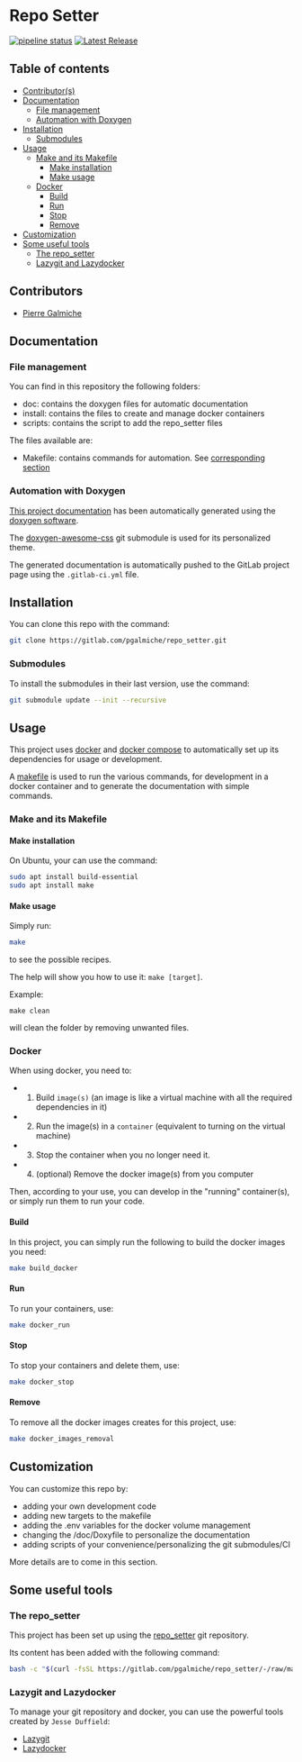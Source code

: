 # Repo Setter


[![pipeline status](https://gitlab.com/pgalmiche/repo_setter/badges/main/pipeline.svg)](https://gitlab.com/pgalmiche/repo_setter/-/commits/main) 
[![Latest Release](https://gitlab.com/pgalmiche/repo_setter/-/badges/release.svg)](https://gitlab.com/pgalmiche/repo_setter/-/releases)

## Table of contents
- [Contributor(s)](#contributors)
- [Documentation](#documentation)
    - [File management](#file-management)
    - [Automation with Doxygen](#automation-with-doxygen)
- [Installation](#installation)
    - [Submodules](#submodules)
- [Usage](#usage)
    - [Make and its Makefile](#make-and-its-makefile)
        - [Make installation](#make-installation)
        - [Make usage](#make-usage)
    - [Docker](#docker)
        - [Build](#build)
        - [Run](#run)
        - [Stop](#stop)
        - [Remove](#remove)
- [Customization](#customization)
- [Some useful tools](#some-useful-tools)
    - [The repo_setter](#the-repo_setter)
    - [Lazygit and Lazydocker](#lazygit-and-lazydocker)

## Contributors

- [Pierre Galmiche](https://pgalmiche.gitlab.io/)


## Documentation

### File management

You can find in this repository the following folders:

- doc: contains the doxygen files for automatic documentation
- install: contains the files to create and manage docker containers
- scripts: contains the script to add the repo_setter files

The files available are:
- Makefile: contains commands for automation. See [corresponding section](#make-and-its-makefile)

### Automation with Doxygen
[This project documentation](https://pgalmiche.gitlab.io/repo_setter/) has been automatically generated using the [doxygen software](https://www.doxygen.nl/).

The [doxygen-awesome-css](https://github.com/jothepro/doxygen-awesome-css) git submodule is used for its personalized theme.

The generated documentation is automatically pushed to the GitLab project page using the `.gitlab-ci.yml` file.

## Installation

You can clone this repo with the command:
```bash
git clone https://gitlab.com/pgalmiche/repo_setter.git
```

### Submodules

To install the submodules in their last version, use the command:
```bash
git submodule update --init --recursive
```

## Usage

This project uses [docker](https://www.docker.com/) and [docker compose](https://docs.docker.com/compose/) to automatically set up its dependencies for usage or development.

A [makefile](https://makefiletutorial.com/) is used to run the various commands, for development in a docker container and to generate the documentation with simple commands.


### Make and its Makefile

#### Make installation

On Ubuntu, your can use the command:
```bash
sudo apt install build-essential
sudo apt install make
```

#### Make usage

Simply run:
```bash
make
```
to see the possible recipes. 

The help will show you how to use it: `make [target]`.

Example: 
```
make clean
```
will clean the folder by removing unwanted files.

### Docker

When using docker, you need to:

- 1) Build `image(s)` (an image is like a virtual machine with all the required dependencies in it)
- 2) Run the image(s) in a `container` (equivalent to turning on the virtual machine)
- 3) Stop the container when you no longer need it.
- 4) (optional) Remove the docker image(s) from you computer

Then, according to your use, you can develop in the "running" container(s), or simply run them to run your code. 

#### Build

In this project, you can simply run the following to build the docker images you need:
```bash
make build_docker
```

#### Run

To run your containers, use:
```bash
make docker_run
```

#### Stop

To stop your containers and delete them, use:
```bash
make docker_stop
```

#### Remove

To remove all the docker images creates for this project, use:
```bash
make docker_images_removal
```

## Customization

You can customize this repo by:

- adding your own development code
- adding new targets to the makefile
- adding the .env variables for the docker volume management
- changing the /doc/Doxyfile to personalize the documentation
- adding scripts of your convenience/personalizing the git submodules/CI

More details are to come in this section.

## Some useful tools

### The repo_setter

This project has been set up using the [repo_setter](https://gitlab.com/pgalmiche/repo_setter) git repository.

Its content has been added with the following command:
```bash
bash -c "$(curl -fsSL https://gitlab.com/pgalmiche/repo_setter/-/raw/main/scripts/config-init)"
```

### Lazygit and Lazydocker

To manage your git repository and docker, you can use the powerful tools created by `Jesse Duffield`:

- [Lazygit](https://github.com/jesseduffield/lazygit)
- [Lazydocker](https://github.com/jesseduffield/lazydocker)
